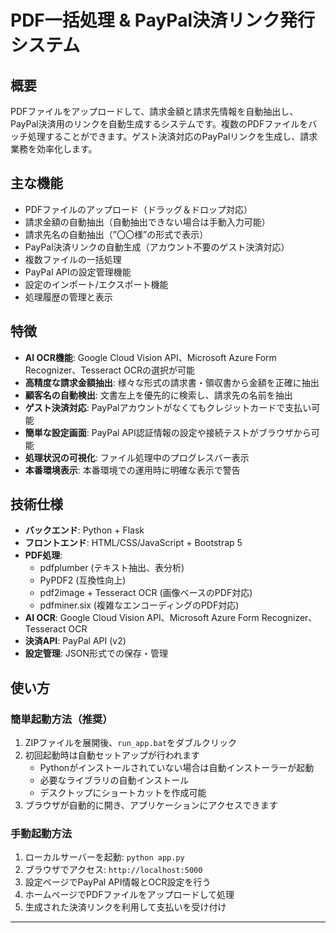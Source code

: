 # PDF一括処理 & PayPal決済リンク発行システム

## 概要

PDFファイルをアップロードして、請求金額と請求先情報を自動抽出し、PayPal決済用のリンクを自動生成するシステムです。複数のPDFファイルをバッチ処理することができます。ゲスト決済対応のPayPalリンクを生成し、請求業務を効率化します。

## 主な機能

- PDFファイルのアップロード（ドラッグ＆ドロップ対応）
- 請求金額の自動抽出（自動抽出できない場合は手動入力可能）
- 請求先名の自動抽出（”〇〇様”の形式で表示）
- PayPal決済リンクの自動生成（アカウント不要のゲスト決済対応）
- 複数ファイルの一括処理
- PayPal APIの設定管理機能
- 設定のインポート/エクスポート機能
- 処理履歴の管理と表示

## 特徴

- **AI OCR機能**: Google Cloud Vision API、Microsoft Azure Form Recognizer、Tesseract OCRの選択が可能
- **高精度な請求金額抽出**: 様々な形式の請求書・領収書から金額を正確に抽出
- **顧客名の自動検出**: 文書左上を優先的に検索し、請求先の名前を抽出
- **ゲスト決済対応**: PayPalアカウントがなくてもクレジットカードで支払い可能
- **簡単な設定画面**: PayPal API認証情報の設定や接続テストがブラウザから可能
- **処理状況の可視化**: ファイル処理中のプログレスバー表示
- **本番環境表示**: 本番環境での運用時に明確な表示で警告

## 技術仕様

- **バックエンド**: Python + Flask
- **フロントエンド**: HTML/CSS/JavaScript + Bootstrap 5
- **PDF処理**:
  - pdfplumber (テキスト抽出、表分析)
  - PyPDF2 (互換性向上)
  - pdf2image + Tesseract OCR (画像ベースのPDF対応)
  - pdfminer.six (複雑なエンコーディングのPDF対応)
- **AI OCR**: Google Cloud Vision API、Microsoft Azure Form Recognizer、Tesseract OCR
- **決済API**: PayPal API (v2)
- **設定管理**: JSON形式での保存・管理

## 使い方

### 簡単起動方法（推奨）

1. ZIPファイルを展開後、`run_app.bat`をダブルクリック
2. 初回起動時は自動セットアップが行われます
   - Pythonがインストールされていない場合は自動インストーラーが起動
   - 必要なライブラリの自動インストール
   - デスクトップにショートカットを作成可能
3. ブラウザが自動的に開き、アプリケーションにアクセスできます

### 手動起動方法

1. ローカルサーバーを起動: `python app.py`
2. ブラウザでアクセス: `http://localhost:5000`
3. 設定ページでPayPal API情報とOCR設定を行う
4. ホームページでPDFファイルをアップロードして処理
5. 生成された決済リンクを利用して支払いを受け付け

---
